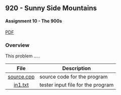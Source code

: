 ## 920 - Sunny Side Mountains
#### Assignment 10 - The 900s
[PDF](https://github.com/sgilliland/4883-Programming_Techniques-Gilliland/blob/main/Assignments/P920/920.pdf)

### Overview

This problem .....

| File | Description |
| :----: | ----------- |
| [source.cpp](https://github.com/sgilliland/4883-Programming_Techniques-Gilliland/blob/main/Assignments/P920/source.cpp) |  source code for the program |
| [in1.txt](https://github.com/sgilliland/4883-Programming_Techniques-Gilliland/blob/main/Assignments/P920/in1.txt) |  tester input file for the program |